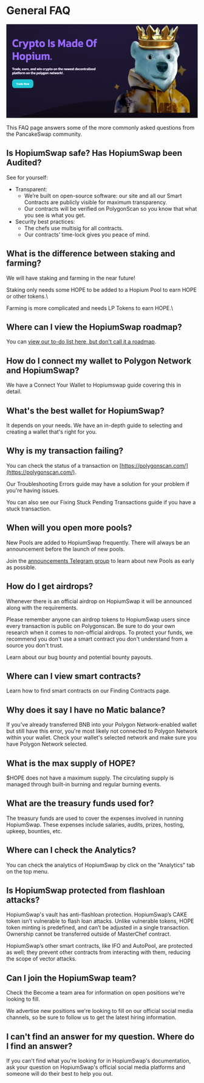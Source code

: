 # General FAQ

![](<../.gitbook/assets/intro-header (2).png>)

This FAQ page answers some of the more commonly asked questions from the PancakeSwap community.

## Is HopiumSwap safe? Has HopiumSwap been Audited?

See for yourself:

* Transparent:
  * We’re built on open-source software: our site and all our Smart Contracts are publicly visible for maximum transparency.
  * Our contracts will be verified on PolygonScan so you know that what you see is what you get.
* Security best practices:
  * The chefs use multisig for all contracts.
  * Our contracts’ time-lock gives you peace of mind.

## What is the difference between staking and farming?

We will have staking and farming in the near future!

Staking only needs some HOPE to be added to a Hopium Pool to earn HOPE or other tokens.\


Farming is more complicated and needs LP Tokens to earn HOPE.\


## Where can I view the HopiumSwap roadmap?

You can [view our to-do list here, but don't call it a roadmap](https://docs.hopiumswap.info/product-docs/roadmap).

## How do I connect my wallet to Polygon Network and HopiumSwap?

We have a Connect Your Wallet to Hopiumswap guide covering this in detail.

## What's the best wallet for HopiumSwap?

It depends on your needs. We have an in-depth guide to selecting and creating a wallet that's right for you.

## Why is my transaction failing?

You can check the status of a transaction on [https://polygonscan.com/](https://polygonscan.com/).

Our Troubleshooting Errors guide may have a solution for your problem if you're having issues.

You can also see our Fixing Stuck Pending Transactions guide if you have a stuck transaction.

## When will you open more pools?

New Pools are added to HopiumSwap frequently. There will always be an announcement before the launch of new pools.

Join the [announcements Telegram group](https://t.me/HopiumSwapExchange) to learn about new Pools as early as possible.



## How do I get airdrops?

Whenever there is an official airdrop on HopiumSwap it will be announced along with the requirements.

Please remember anyone can airdrop tokens to HopiumSwap users since every transaction is public on Polygonscan. Be sure to do your own research when it comes to non-official airdrops. To protect your funds, we recommend you don't use a smart contract you don't understand from a source you don't trust.

Learn about our bug bounty and potential bounty payouts.

## Where can I view smart contracts?

Learn how to find smart contracts on our Finding Contracts page.

## Why does it say I have no Matic balance?

If you've already transferred BNB into your Polygon Network-enabled wallet but still have this error, you're most likely not connected to Polygon Network within your wallet. Check your wallet's selected network and make sure you have Polygon Network selected.

## What is the max supply of HOPE?

$HOPE does not have a maximum supply. The circulating supply is managed through built-in burning and regular burning events.

## What are the treasury funds used for?

The treasury funds are used to cover the expenses involved in running HopiumSwap. These expenses include salaries, audits, prizes, hosting, upkeep, bounties, etc.

## Where can I check the Analytics?

You can check the analytics of HopiumSwap by click on the "Analytics" tab on the top menu.

## Is HopiumSwap protected from flashloan attacks?

HopiumSwap's vault has anti-flashloan protection. HopiumSwap’s CAKE token isn’t vulnerable to flash loan attacks. Unlike vulnerable tokens, HOPE token minting is predefined, and can’t be adjusted in a single transaction. Ownership cannot be transferred outside of MasterChef contract.

HopiumSwap’s other smart contracts, like IFO and AutoPool, are protected as well; they prevent other contracts from interacting with them, reducing the scope of vector attacks.

## Can I join the HopiumSwap team?

Check the Become a team area for information on open positions we're looking to fill.

We advertise new positions we're looking to fill on our official social media channels, so be sure to follow us to get the latest hiring information.

## I can't find an answer for my question. Where do I find an answer?

If you can't find what you're looking for in HopiumSwap's documentation, ask your question on HopiumSwap's official social media platforms and someone will do their best to help you out.
